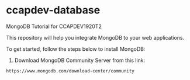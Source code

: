 # ccapdev-database
MongoDB Tutorial for CCAPDEV1920T2

This repository will help you integrate MongoDB to your web applications.

To get started, follow the steps below to install MongoDB:
1. Download MongoDB Community Server from this link:
```
https://www.mongodb.com/download-center/community
```
